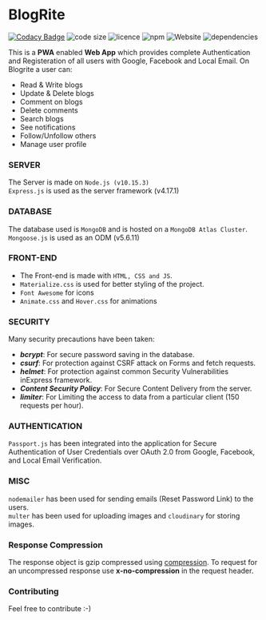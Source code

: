 # BlogRite

[![Codacy Badge](https://api.codacy.com/project/badge/Grade/9b4e442c5ebb46df86ea3cd6fb65bb1a)](https://app.codacy.com/manual/aayushaggarwal2007/Blogrite?utm_source=github.com&utm_medium=referral&utm_content=Aayush-1999/Blogrite&utm_campaign=Badge_Grade_Dashboard)
![code size](https://img.shields.io/badge/code%20size-110%20kB-orange)
![licence](https://img.shields.io/github/license/Aayush-1999/Blogrite)
![npm](https://img.shields.io/badge/npm-v6.13.0-blue)
![Website](https://img.shields.io/website?up_color=light%20green&up_message=up&url=https%3A%2F%2Fgithub.com%2FAayush-1999%2FBlogrite)
![dependencies](https://img.shields.io/david/Aayush-1999/Blogrite?label=dependencies)

This is a **PWA** enabled **Web App** which provides complete Authentication and Registeration of all users with Google, Facebook and Local Email. On Blogrite a user can:

- Read & Write blogs
- Update & Delete blogs
- Comment on blogs
- Delete comments
- Search blogs
- See notifications
- Follow/Unfollow others
- Manage user profile

### SERVER

The Server is made on `Node.js (v10.15.3)`
<br/>
`Express.js` is used as the server framework (v4.17.1)

### DATABASE

The database used is `MongoDB` and is hosted on a `MongoDB Atlas Cluster`.
<br/>
`Mongoose.js` is used as an ODM (v5.6.11)

### FRONT-END

- The Front-end is made with `HTML, CSS and JS`.
- `Materialize.css` is used for better styling of the project.
- `Font Awesome` for icons
- `Animate.css` and `Hover.css` for animations

### SECURITY

Many security precautions have been taken:
- ***bcrypt***: For secure password saving in the database.
- ***csurf***: For protection against CSRF attack on Forms and fetch requests.
- ***helmet***: For protection against common Security Vulnerabilities inExpress framework.
- ***Content Security Policy***: For Secure Content Delivery from the server.
- ***limiter***: For Limiting the access to data from a particular client (150 requests per hour).

### AUTHENTICATION

`Passport.js` has been integrated into the application for Secure Authentication of User Credentials over OAuth 2.0 from Google, Facebook, and Local Email Verification.

### MISC

`nodemailer` has been used for sending emails (Reset Password Link) to the users.
<br/>
`multer` has been used for uploading images and `cloudinary` for storing images.

### Response Compression

The response object is gzip compressed using [compression](https://www.npmjs.com/package/compression). To request for an uncompressed response use **x-no-compression** in the request header.

### Contributing

Feel free to contribute :-)